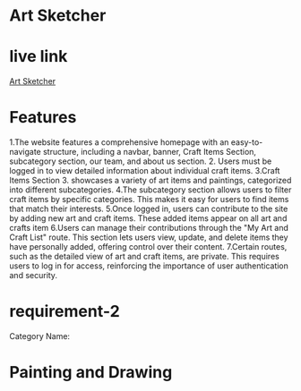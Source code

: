 # Art Sketcher

# live link 
[Art Sketcher](https://painting-and-drawing-5bbe7.web.app/)
# Features

1.The website features a comprehensive homepage with an easy-to-navigate structure, including a navbar, banner, Craft Items Section, subcategory section, our team, and about us section.
2. Users must be logged in to view detailed information about individual craft items.
3.Craft Items Section
3. showcases a variety of art items and paintings, categorized into different subcategories. 
4.The subcategory section allows users to filter craft items by specific categories. This makes it easy for users to find items that match their interests.
5.Once logged in, users can contribute to the site by adding new art and craft items. These added items appear on all art and crafts item 
6.Users can manage their contributions through the "My Art and Craft List" route. This section lets users view, update, and delete items they have personally added, offering control over their content.
7.Certain routes, such as the detailed view of art and craft items, are private. This requires users to log in for access, reinforcing the importance of user authentication and security.


# requirement-2
Category Name: 
# Painting and Drawing
